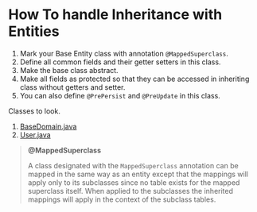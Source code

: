 # How To handle Inheritance with Entities

1. Mark your Base Entity class with annotation `@MappedSuperclass`.
2. Define all common fields and their getter setters in this class.
3. Make the base class abstract.
4. Make all fields as protected so that they can be accessed in inheriting class without getters and setter.
5. You can also define `@PrePersist` and `@PreUpdate` in this class.


Classes to look.  

1. [BaseDomain.java](https://github.com/ekiras/spring-boot/blob/master/data-jpa/mapped-super-class/src/main/java/com/ekiras/domain/base/BaseDomain.java)  
2. [User.java](https://github.com/ekiras/spring-boot/blob/master/data-jpa/mapped-super-class/src/main/java/com/ekiras/domain/User.java)  

> **@MappedSuperclass**  
>   
>  A class designated with the <code>MappedSuperclass</code>
  annotation can be mapped in the same way as an entity except that the
  mappings will apply only to its subclasses since no table
  exists for the mapped superclass itself. When applied to the
  subclasses the inherited mappings will apply in the context
  of the subclass tables.

